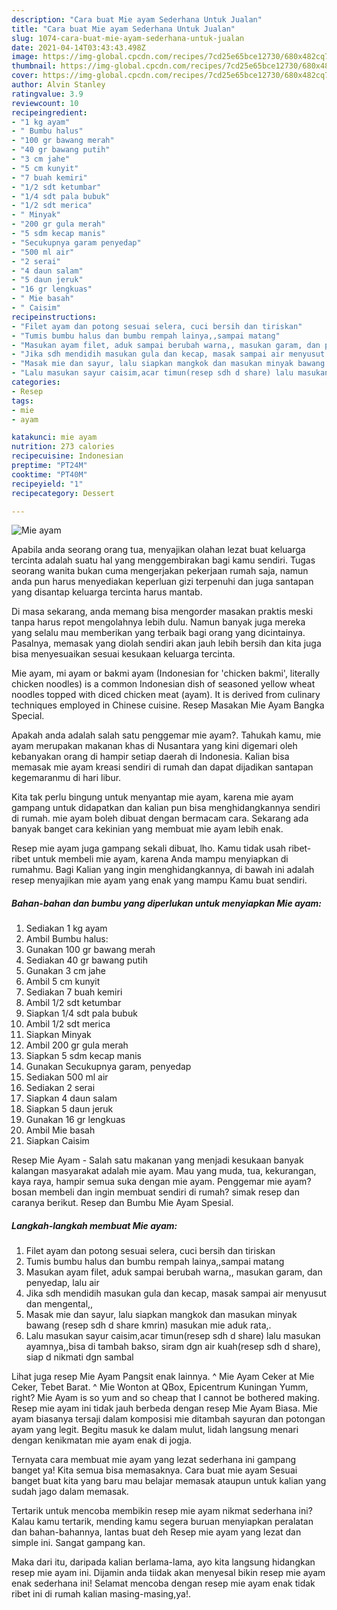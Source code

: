 ```yaml
---
description: "Cara buat Mie ayam Sederhana Untuk Jualan"
title: "Cara buat Mie ayam Sederhana Untuk Jualan"
slug: 1074-cara-buat-mie-ayam-sederhana-untuk-jualan
date: 2021-04-14T03:43:43.498Z
image: https://img-global.cpcdn.com/recipes/7cd25e65bce12730/680x482cq70/mie-ayam-foto-resep-utama.jpg
thumbnail: https://img-global.cpcdn.com/recipes/7cd25e65bce12730/680x482cq70/mie-ayam-foto-resep-utama.jpg
cover: https://img-global.cpcdn.com/recipes/7cd25e65bce12730/680x482cq70/mie-ayam-foto-resep-utama.jpg
author: Alvin Stanley
ratingvalue: 3.9
reviewcount: 10
recipeingredient:
- "1 kg ayam"
- " Bumbu halus"
- "100 gr bawang merah"
- "40 gr bawang putih"
- "3 cm jahe"
- "5 cm kunyit"
- "7 buah kemiri"
- "1/2 sdt ketumbar"
- "1/4 sdt pala bubuk"
- "1/2 sdt merica"
- " Minyak"
- "200 gr gula merah"
- "5 sdm kecap manis"
- "Secukupnya garam penyedap"
- "500 ml air"
- "2 serai"
- "4 daun salam"
- "5 daun jeruk"
- "16 gr lengkuas"
- " Mie basah"
- " Caisim"
recipeinstructions:
- "Filet ayam dan potong sesuai selera, cuci bersih dan tiriskan"
- "Tumis bumbu halus dan bumbu rempah lainya,,sampai matang"
- "Masukan ayam filet, aduk sampai berubah warna,, masukan garam, dan penyedap, lalu air"
- "Jika sdh mendidih masukan gula dan kecap, masak sampai air menyusut dan mengental,,"
- "Masak mie dan sayur, lalu siapkan mangkok dan masukan minyak bawang (resep sdh d share kmrin) masukan mie aduk rata,."
- "Lalu masukan sayur caisim,acar timun(resep sdh d share) lalu masukan ayamnya,,bisa di tambah bakso, siram dgn air kuah(resep sdh d share), siap d nikmati dgn sambal"
categories:
- Resep
tags:
- mie
- ayam

katakunci: mie ayam 
nutrition: 273 calories
recipecuisine: Indonesian
preptime: "PT24M"
cooktime: "PT40M"
recipeyield: "1"
recipecategory: Dessert

---
```



![Mie ayam](https://img-global.cpcdn.com/recipes/7cd25e65bce12730/680x482cq70/mie-ayam-foto-resep-utama.jpg)

Apabila anda seorang orang tua, menyajikan olahan lezat buat keluarga tercinta adalah suatu hal yang menggembirakan bagi kamu sendiri. Tugas seorang  wanita bukan cuma mengerjakan pekerjaan rumah saja, namun anda pun harus menyediakan keperluan gizi terpenuhi dan juga santapan yang disantap keluarga tercinta harus mantab.

Di masa  sekarang, anda memang bisa mengorder masakan praktis meski tanpa harus repot mengolahnya lebih dulu. Namun banyak juga mereka yang selalu mau memberikan yang terbaik bagi orang yang dicintainya. Pasalnya, memasak yang diolah sendiri akan jauh lebih bersih dan kita juga bisa menyesuaikan sesuai kesukaan keluarga tercinta. 

Mie ayam, mi ayam or bakmi ayam (Indonesian for &#39;chicken bakmi&#39;, literally chicken noodles) is a common Indonesian dish of seasoned yellow wheat noodles topped with diced chicken meat (ayam). It is derived from culinary techniques employed in Chinese cuisine. Resep Masakan Mie Ayam Bangka Special.

Apakah anda adalah salah satu penggemar mie ayam?. Tahukah kamu, mie ayam merupakan makanan khas di Nusantara yang kini digemari oleh kebanyakan orang di hampir setiap daerah di Indonesia. Kalian bisa memasak mie ayam kreasi sendiri di rumah dan dapat dijadikan santapan kegemaranmu di hari libur.

Kita tak perlu bingung untuk menyantap mie ayam, karena mie ayam gampang untuk didapatkan dan kalian pun bisa menghidangkannya sendiri di rumah. mie ayam boleh dibuat dengan bermacam cara. Sekarang ada banyak banget cara kekinian yang membuat mie ayam lebih enak.

Resep mie ayam juga gampang sekali dibuat, lho. Kamu tidak usah ribet-ribet untuk membeli mie ayam, karena Anda mampu menyiapkan di rumahmu. Bagi Kalian yang ingin menghidangkannya, di bawah ini adalah resep menyajikan mie ayam yang enak yang mampu Kamu buat sendiri.

<!--inarticleads1-->

##### Bahan-bahan dan bumbu yang diperlukan untuk menyiapkan Mie ayam:

1. Sediakan 1 kg ayam
1. Ambil  Bumbu halus:
1. Gunakan 100 gr bawang merah
1. Sediakan 40 gr bawang putih
1. Gunakan 3 cm jahe
1. Ambil 5 cm kunyit
1. Sediakan 7 buah kemiri
1. Ambil 1/2 sdt ketumbar
1. Siapkan 1/4 sdt pala bubuk
1. Ambil 1/2 sdt merica
1. Siapkan  Minyak
1. Ambil 200 gr gula merah
1. Siapkan 5 sdm kecap manis
1. Gunakan Secukupnya garam, penyedap
1. Sediakan 500 ml air
1. Sediakan 2 serai
1. Siapkan 4 daun salam
1. Siapkan 5 daun jeruk
1. Gunakan 16 gr lengkuas
1. Ambil  Mie basah
1. Siapkan  Caisim


Resep Mie Ayam - Salah satu makanan yang menjadi kesukaan banyak kalangan masyarakat adalah mie ayam. Mau yang muda, tua, kekurangan, kaya raya, hampir semua suka dengan mie ayam. Penggemar mie ayam? bosan membeli dan ingin membuat sendiri di rumah? simak resep dan caranya berikut. Resep dan Bumbu Mie Ayam Spesial. 

<!--inarticleads2-->

##### Langkah-langkah membuat Mie ayam:

1. Filet ayam dan potong sesuai selera, cuci bersih dan tiriskan
1. Tumis bumbu halus dan bumbu rempah lainya,,sampai matang
1. Masukan ayam filet, aduk sampai berubah warna,, masukan garam, dan penyedap, lalu air
1. Jika sdh mendidih masukan gula dan kecap, masak sampai air menyusut dan mengental,,
1. Masak mie dan sayur, lalu siapkan mangkok dan masukan minyak bawang (resep sdh d share kmrin) masukan mie aduk rata,.
1. Lalu masukan sayur caisim,acar timun(resep sdh d share) lalu masukan ayamnya,,bisa di tambah bakso, siram dgn air kuah(resep sdh d share), siap d nikmati dgn sambal


Lihat juga resep Mie Ayam Pangsit enak lainnya. ^ Mie Ayam Ceker at Mie Ceker, Tebet Barat. ^ Mie Wonton at QBox, Epicentrum Kuningan Yumm, right? Mie Ayam is so yum and so cheap that I cannot be bothered making. Resep mie ayam ini tidak jauh berbeda dengan resep Mie Ayam Biasa. Mie ayam biasanya tersaji dalam komposisi mie ditambah sayuran dan potongan ayam yang legit. Begitu masuk ke dalam mulut, lidah langsung menari dengan kenikmatan mie ayam enak di jogja. 

Ternyata cara membuat mie ayam yang lezat sederhana ini gampang banget ya! Kita semua bisa memasaknya. Cara buat mie ayam Sesuai banget buat kita yang baru mau belajar memasak ataupun untuk kalian yang sudah jago dalam memasak.

Tertarik untuk mencoba membikin resep mie ayam nikmat sederhana ini? Kalau kamu tertarik, mending kamu segera buruan menyiapkan peralatan dan bahan-bahannya, lantas buat deh Resep mie ayam yang lezat dan simple ini. Sangat gampang kan. 

Maka dari itu, daripada kalian berlama-lama, ayo kita langsung hidangkan resep mie ayam ini. Dijamin anda tiidak akan menyesal bikin resep mie ayam enak sederhana ini! Selamat mencoba dengan resep mie ayam enak tidak ribet ini di rumah kalian masing-masing,ya!.

